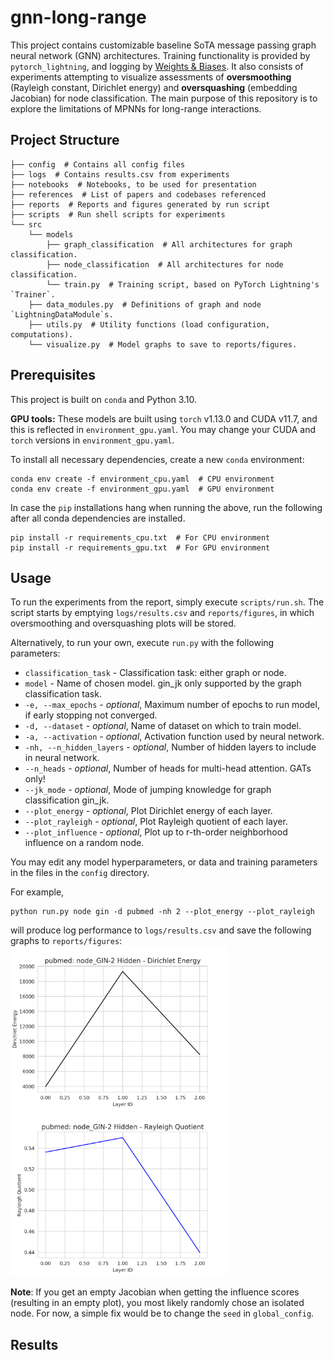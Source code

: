 # gnn-long-range
This project contains customizable baseline SoTA message passing graph neural network (GNN) architectures. Training functionality is provided by `pytorch_lightning`, and logging by [Weights & Biases](https://wandb.ai/site). It also consists of experiments attempting to visualize assessments of **oversmoothing** (Rayleigh constant, Dirichlet energy) and **oversquashing** (embedding Jacobian) for node classification. The main purpose of this repository is to explore the limitations of MPNNs for long-range interactions.

## Project Structure

```shell
├── config  # Contains all config files
├── logs  # Contains results.csv from experiments
├── notebooks  # Notebooks, to be used for presentation
├── references  # List of papers and codebases referenced
├── reports  # Reports and figures generated by run script
├── scripts  # Run shell scripts for experiments
└── src
    └── models
        ├── graph_classification  # All architectures for graph classification.
        ├── node_classification  # All architectures for node classification.
        └── train.py  # Training script, based on PyTorch Lightning's `Trainer`.
    ├── data_modules.py  # Definitions of graph and node `LightningDataModule`s.
    ├── utils.py  # Utility functions (load configuration, computations).
    └── visualize.py  # Model graphs to save to reports/figures.

```

## Prerequisites

This project is built on `conda` and Python 3.10.

**GPU tools:** These models are built using `torch` v1.13.0 and CUDA v11.7, and this is reflected in `environment_gpu.yaml`. You may change your CUDA and `torch` versions in `environment_gpu.yaml`.

To install all necessary dependencies, create a new `conda` environment:
```shell
conda env create -f environment_cpu.yaml  # CPU environment
conda env create -f environment_gpu.yaml  # GPU environment
```

In case the `pip` installations hang when running the above, run the following after all conda dependencies are installed.
```shell
pip install -r requirements_cpu.txt  # For CPU environment
pip install -r requirements_gpu.txt  # For GPU environment
```

## Usage

To run the experiments from the report, simply execute `scripts/run.sh`. The script starts by emptying `logs/results.csv` and `reports/figures`, in which oversmoothing and oversquashing plots will be stored.

Alternatively, to run your own, execute `run.py` with the following parameters:
- `classification_task` - Classification task: either graph or node.
- `model` - Name of chosen model. gin_jk only supported by the graph classification task.
- `-e, --max_epochs` - *optional*, Maximum number of epochs to run model, if early stopping not converged.
- `-d, --dataset` - *optional*, Name of dataset on which to train model.
- `-a, --activation` - *optional*, Activation function used by neural network.
- `-nh, --n_hidden_layers` - *optional*, Number of hidden layers to include in neural network.
- `--n_heads` - *optional*, Number of heads for multi-head attention. GATs only!
- `--jk_mode` - *optional*, Mode of jumping knowledge for graph classification gin_jk.
- `--plot_energy` - *optional*, Plot Dirichlet energy of each layer.
- `--plot_rayleigh` - *optional*, Plot Rayleigh quotient of each layer.
- `--plot_influence` - *optional*, Plot up to r-th-order neighborhood influence on a random node.

You may edit any model hyperparameters, or data and training parameters in the files in the `config` directory.

For example,
```shell
python run.py node gin -d pubmed -nh 2 --plot_energy --plot_rayleigh
```
will produce log performance to `logs/results.csv` and save the following graphs to `reports/figures`:
<img src="assets/imgs/node_GIN_2h_energy.png" width="350" />
<img src="assets/imgs/node_GIN_2h_rayleigh.png" width="350" />

**Note**: If you get an empty Jacobian when getting the influence scores (resulting in an empty plot), you most likely randomly chose an isolated node. For now, a simple fix would be to change the `seed` in `global_config`.

## Results
